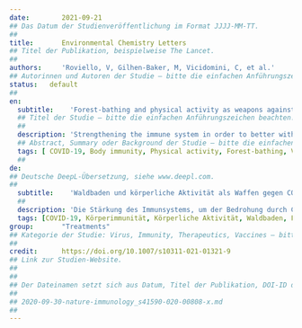 ```yaml
---
date:        2021-09-21
## Das Datum der Studienveröffentlichung im Format JJJJ-MM-TT.
##
title:       Environmental Chemistry Letters
## Titel der Publikation, beispielweise The Lancet.
##
authors:     'Roviello, V, Gilhen-Baker, M, Vicidomini, C, et al.'
## Autorinnen und Autoren der Studie – bitte die einfachen Anführungszeichen beachten!
status:   default
##
en:
  subtitle:    'Forest-bathing and physical activity as weapons against COVID-19: a review'
  ## Titel der Studie – bitte die einfachen Anführungszeichen beachten!
  ##
  description: 'Strengthening the immune system in order to better withstand the threat of COVID-19 is an important way to ensure the protection of our health against the current pandemic associated with SARS-CoV-2. There are many ways to achieve this, but with current circumstances, certain modalities stand out as being the most valid and are certainly worth greater consideration. Here we review the effects that particular immuno-strengthening activities can have on limiting the severity of COVID-19 disease as well as preventing virus infection. Physical activity, in particular, should not be discounted as an important method of prevention of viral diseases as it triggers many biological processes within the human body which in turn lead to heightened natural defences against viral infections. When exercise is performed in forested areas, these protective health benefits may be increased since many plant species emit biogenic volatile compounds (VOCs) which, when inhaled, have many protective properties. These VOCs have been shown in particular to have immunostimulatory effects on the human body and, thus, they could be of use in the prevention and/or treatment of COVID-19. Being amongst trees may also help to alleviate stress and anxiety, lowering cortisol levels and consequently helping the proper functioning of the immune system. In the following work, we have performed an analysis of the available scientific literature which looks at the effects of physical exercise as well as ’forest-bathing’ on the immune system’s ability to fight disease, especially of course as it relates to COVID-19. Our review aims at shedding light on the benefits of exercising outdoors in green areas and suggests reforestation as a protective measure against future outbreaks.'
  ## Abstract, Summary oder Background der Studie – bitte die einfachen Anführungszeichen beachten!
  tags: [ COVID-19, Body immunity, Physical activity, Forest-bathing, Volatile organic compounds]
  ##
de: 
## Deutsche DeepL-Übersetzung, siehe www.deepl.com.
##
  subtitle:    'Waldbaden und körperliche Aktivität als Waffen gegen COVID-19: eine Übersicht'
  ##
  description: 'Die Stärkung des Immunsystems, um der Bedrohung durch COVID-19 besser widerstehen zu können, ist ein wichtiger Weg, um den Schutz unserer Gesundheit vor der aktuellen Pandemie im Zusammenhang mit SARS-CoV-2 zu gewährleisten. Es gibt viele Möglichkeiten, dies zu erreichen, aber unter den gegenwärtigen Umständen sind bestimmte Modalitäten am sinnvollsten und verdienen sicherlich eine genauere Betrachtung. Im Folgenden werden die Auswirkungen bestimmter immunstärkender Maßnahmen auf die Begrenzung des Schweregrads einer COVID-19-Erkrankung sowie auf die Verhinderung einer Virusinfektion untersucht. Vor allem körperliche Aktivität sollte als wichtige Methode zur Vorbeugung von Viruserkrankungen nicht außer Acht gelassen werden, da sie viele biologische Prozesse im menschlichen Körper auslöst, die wiederum zu einer verstärkten natürlichen Abwehr gegen Virusinfektionen führen. Wenn man sich in bewaldeten Gebieten bewegt, können diese gesundheitsfördernden Wirkungen noch verstärkt werden, da viele Pflanzenarten biogene flüchtige Verbindungen (VOC) emittieren, die, wenn sie eingeatmet werden, viele schützende Eigenschaften haben. Diese flüchtigen Verbindungen haben nachweislich immunstimulierende Wirkungen auf den menschlichen Körper und könnten daher bei der Prävention und/oder Behandlung von COVID-19 von Nutzen sein. Der Aufenthalt unter Bäumen kann auch dazu beitragen, Stress und Ängste zu lindern, den Cortisolspiegel zu senken und damit das reibungslose Funktionieren des Immunsystems zu unterstützen. In der folgenden Arbeit haben wir eine Analyse der verfügbaren wissenschaftlichen Literatur vorgenommen, die sich mit den Auswirkungen von körperlicher Betätigung und Waldbaden" auf die Fähigkeit des Immunsystems, Krankheiten zu bekämpfen, befasst, insbesondere natürlich im Zusammenhang mit COVID-19. Unsere Untersuchung soll die Vorteile von Bewegung im Freien und im Grünen aufzeigen und schlägt die Wiederaufforstung als Schutzmaßnahme gegen künftige Ausbrüche vor.'
  tags: [COVID-19, Körperimmunität, Körperliche Aktivität, Waldbaden, Flüchtige organische Verbindungen]
group:       "Treatments"
## Kategorie der Studie: Virus, Immunity, Therapeutics, Vaccines – bitte die Anführungszeichen beachten!
##
credit:      https://doi.org/10.1007/s10311-021-01321-9
## Link zur Studien-Website.
##
##
## Der Dateinamen setzt sich aus Datum, Titel der Publikation, DOI-ID der Studie (nach dem letzten Slash) und der Dateiendung zusammen. Bitte den Unterstrich vor der DOI-ID beachten!
##
## 2020-09-30-nature-immunology_s41590-020-00808-x.md
##
---
```

